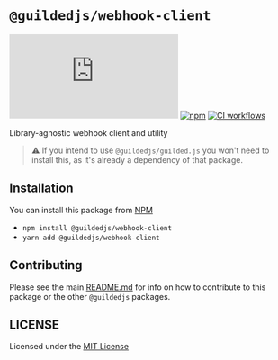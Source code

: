 # `@guildedjs/webhook-client`  

[![GitHub](https://img.shields.io/github/license/zaida04/guilded.js)](https://github.com/zaida04/guilded.js/blob/main/LICENSE)
[![npm](https://img.shields.io/npm/v/@guildedjs/webhook-client?color=crimson&logo=npm)](https://www.npmjs.com/package/@guildedjs/webhook-client)
[![CI workflows](https://github.com/zaida04/guilded.js/actions/workflows/ci.yml/badge.svg)](https://github.com/zaida04/guilded.js/actions/workflows/ci.yml)

Library-agnostic webhook client and utility

> ⚠️ If you intend to use `@guildedjs/guilded.js` you won't need to install this, as it's already a dependency of that package.

## Installation
You can install this package from [NPM](https://www.npmjs.com/package/@guildedjs/webhook-client)
- `npm install @guildedjs/webhook-client`  
- `yarn add @guildedjs/webhook-client`

## Contributing
Please see the main [README.md](https://github.com/zaida04/guilded.js) for info on how to contribute to this package or the other `@guildedjs` packages.
  
## LICENSE
Licensed under the [MIT License](https://github.com/zaida04/guilded.js/blob/main/LICENSE)
  
